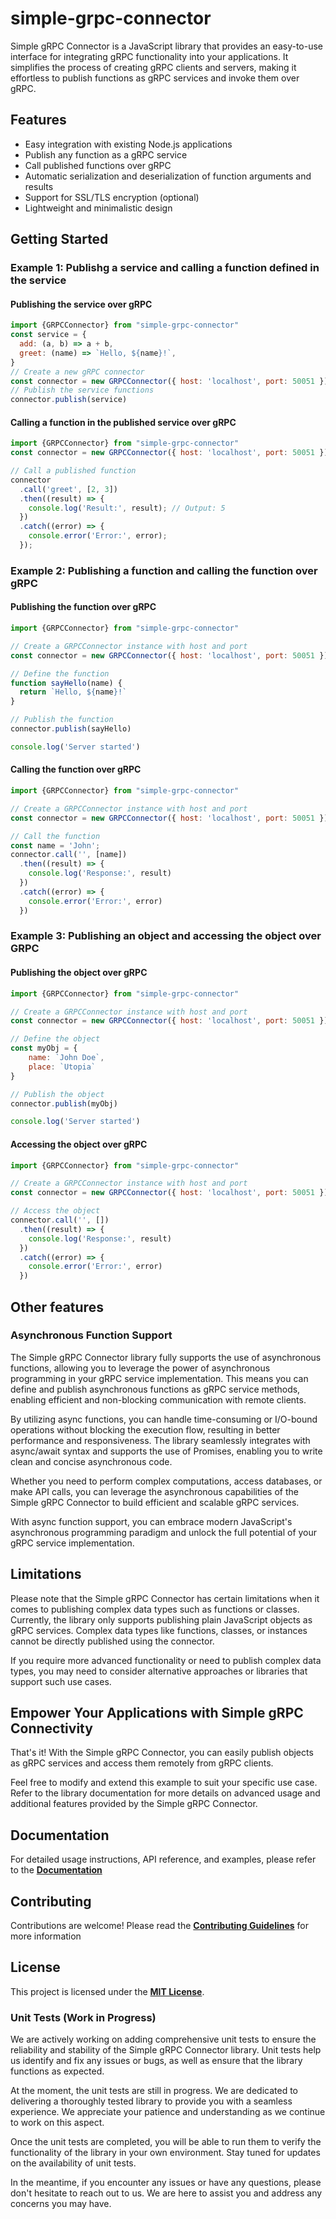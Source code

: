 # simple-grpc-connector
Simple gRPC Connector is a JavaScript library that provides an easy-to-use interface for integrating gRPC functionality into your applications. It simplifies the process of creating gRPC clients and servers, making it effortless to publish functions as gRPC services and invoke them over gRPC.
## Features
* Easy integration with existing Node.js applications
* Publish any function as a gRPC service
* Call published functions over gRPC
* Automatic serialization and deserialization of function arguments and results
* Support for SSL/TLS encryption (optional)
* Lightweight and minimalistic design
## Getting Started
### Example 1: Publishg a service and calling a function defined in the service
#### Publishing the service over gRPC
```javascript
import {GRPCConnector} from "simple-grpc-connector" 
const service = {
  add: (a, b) => a + b,
  greet: (name) => `Hello, ${name}!`,
}
// Create a new gRPC connector
const connector = new GRPCConnector({ host: 'localhost', port: 50051 })
// Publish the service functions
connector.publish(service)
```
#### Calling a function in the published service over gRPC
```javascript
import {GRPCConnector} from "simple-grpc-connector" 
const connector = new GRPCConnector({ host: 'localhost', port: 50051 }); 

// Call a published function
connector
  .call('greet', [2, 3])
  .then((result) => {
    console.log('Result:', result); // Output: 5
  })
  .catch((error) => {
    console.error('Error:', error);
  });
```
### Example 2: Publishing a function and calling the function over gRPC
#### Publishing the function over gRPC
```javascript
import {GRPCConnector} from "simple-grpc-connector" 

// Create a GRPCConnector instance with host and port
const connector = new GRPCConnector({ host: 'localhost', port: 50051 })

// Define the function
function sayHello(name) {
  return `Hello, ${name}!`
}

// Publish the function
connector.publish(sayHello)

console.log('Server started')
```

#### Calling the function over gRPC
```javascript
import {GRPCConnector} from "simple-grpc-connector" 

// Create a GRPCConnector instance with host and port
const connector = new GRPCConnector({ host: 'localhost', port: 50051 })

// Call the function
const name = 'John';
connector.call('', [name])
  .then((result) => {
    console.log('Response:', result)
  })
  .catch((error) => {
    console.error('Error:', error)
  })
```

### Example 3: Publishing an object and accessing the object over GRPC
#### Publishing the object over gRPC
```javascript
import {GRPCConnector} from "simple-grpc-connector" 

// Create a GRPCConnector instance with host and port
const connector = new GRPCConnector({ host: 'localhost', port: 50051 })

// Define the object
const myObj = {
    name: `John Doe`,
    place: `Utopia`
}

// Publish the object
connector.publish(myObj)

console.log('Server started')
```

#### Accessing the object over gRPC
```javascript
import {GRPCConnector} from "simple-grpc-connector" 

// Create a GRPCConnector instance with host and port
const connector = new GRPCConnector({ host: 'localhost', port: 50051 })

// Access the object
connector.call('', [])
  .then((result) => {
    console.log('Response:', result)
  })
  .catch((error) => {
    console.error('Error:', error)
  })
```
## Other features
### Asynchronous Function Support
The Simple gRPC Connector library fully supports the use of asynchronous functions, allowing you to leverage the power of asynchronous programming in your gRPC service implementation. This means you can define and publish asynchronous functions as gRPC service methods, enabling efficient and non-blocking communication with remote clients.

By utilizing async functions, you can handle time-consuming or I/O-bound operations without blocking the execution flow, resulting in better performance and responsiveness. The library seamlessly integrates with async/await syntax and supports the use of Promises, enabling you to write clean and concise asynchronous code.

Whether you need to perform complex computations, access databases, or make API calls, you can leverage the asynchronous capabilities of the Simple gRPC Connector to build efficient and scalable gRPC services.

With async function support, you can embrace modern JavaScript's asynchronous programming paradigm and unlock the full potential of your gRPC service implementation.

## Limitations
Please note that the Simple gRPC Connector has certain limitations when it comes to publishing complex data types such as functions or classes. Currently, the library only supports publishing plain JavaScript objects as gRPC services. Complex data types like functions, classes, or instances cannot be directly published using the connector.

If you require more advanced functionality or need to publish complex data types, you may need to consider alternative approaches or libraries that support such use cases.

## Empower Your Applications with Simple gRPC Connectivity
That's it! With the Simple gRPC Connector, you can easily publish objects as gRPC services and access them remotely from gRPC clients.

Feel free to modify and extend this example to suit your specific use case. Refer to the library documentation for more details on advanced usage and additional features provided by the Simple gRPC Connector.

## Documentation
For detailed usage instructions, API reference, and examples, please refer to the **[Documentation](https://github.com/jinujd/simple-grpc-connector/blob/main/docs/README.md)**
## Contributing
Contributions are welcome! Please read the **[Contributing Guidelines](https://github.com/jinujd/simple-grpc-connector/blob/main/docs/CONTRIBUTING.md)** for more information
## License
This project is licensed under the **[MIT License](https://opensource.org/license/mit/)**.

### Unit Tests (Work in Progress) 
We are actively working on adding comprehensive unit tests to ensure the reliability and stability of the Simple gRPC Connector library. Unit tests help us identify and fix any issues or bugs, as well as ensure that the library functions as expected.

At the moment, the unit tests are still in progress. We are dedicated to delivering a thoroughly tested library to provide you with a seamless experience. We appreciate your patience and understanding as we continue to work on this aspect.

Once the unit tests are completed, you will be able to run them to verify the functionality of the library in your own environment. Stay tuned for updates on the availability of unit tests.

In the meantime, if you encounter any issues or have any questions, please don't hesitate to reach out to us. We are here to assist you and address any concerns you may have.
 
